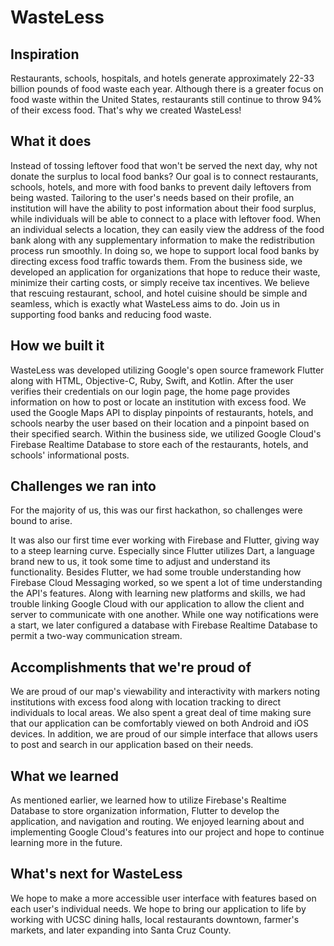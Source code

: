 # WasteLess

## Inspiration
Restaurants, schools, hospitals, and hotels generate approximately 22-33 billion pounds of food waste each year. Although there is a greater focus on food waste within the United States, restaurants still continue to throw 94% of their excess food. That's why we created WasteLess!


## What it does
Instead of tossing leftover food that won't be served the next day, why not donate the surplus to local food banks? Our goal is to connect restaurants, schools, hotels, and more with food banks to prevent daily leftovers from being wasted. Tailoring to the user's needs based on their profile, an institution will have the ability to post information about their food surplus, while individuals will be able to connect to a place with leftover food. When an individual selects a location, they can easily view the address of the food bank along with any supplementary information to make the redistribution process run smoothly. In doing so, we hope to support local food banks by directing excess food traffic towards them. From the business side, we developed an application for organizations that hope to reduce their waste, minimize their carting costs, or simply receive tax incentives. We believe that rescuing restaurant, school, and hotel cuisine should be simple and  seamless, which is exactly what WasteLess aims to do. Join us in supporting food banks and reducing food waste.

## How we built it
WasteLess was developed utilizing Google's open source framework Flutter along with HTML, Objective-C, Ruby, Swift, and Kotlin. After the user verifies their credentials on our login page, the home page provides information on how to post or locate an institution with excess food. We used the Google Maps API to display pinpoints of restaurants, hotels, and schools nearby the user based on their location and a pinpoint based on their specified search. Within the business side, we utilized Google Cloud's Firebase Realtime Database to store each of the restaurants, hotels, and schools' informational posts.

## Challenges we ran into
For the majority of us, this was our first hackathon, so challenges were bound to arise. 

It was also our first time ever working with Firebase and Flutter, giving way to a steep learning curve. Especially since Flutter utilizes Dart, a language brand new to us, it took some time to adjust and understand its functionality. Besides Flutter, we had some trouble understanding how Firebase Cloud Messaging worked, so we spent a lot of time understanding the API's features. Along with learning new platforms and skills, we had trouble linking Google Cloud with our application to allow the client and server to communicate with one another. While one way notifications were a start, we later configured a database with Firebase Realtime Database to permit a two-way communication stream. 

## Accomplishments that we're proud of
We are proud of our map's viewability and interactivity with markers noting institutions with excess food along with location tracking to direct individuals to local areas. We also spent a great deal of time making sure that our application can be comfortably viewed on both Android and iOS devices. In addition, we are proud of our simple interface that allows users to post and search in our application based on their needs. 

## What we learned
As mentioned earlier, we learned how to utilize Firebase's Realtime Database to store organization information, Flutter to develop the application, and navigation and routing. We enjoyed learning about and implementing Google Cloud's features into our project and hope to continue learning more in the future.

## What's next for WasteLess
We hope to make a more accessible user interface with features based on each user's individual needs. We hope to bring our application to life by working with UCSC dining halls, local restaurants downtown, farmer's markets, and later expanding into Santa Cruz County.
